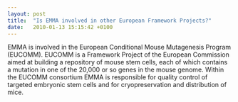 ```yaml
---
layout: post
title:  "Is EMMA involved in other European Framework Projects?"
date:   2010-01-13 15:15:42 +0100
---
```


EMMA is involved in the European Conditional Mouse Mutagenesis Program (EUCOMM). EUCOMM is a Framework Project of the European Commission aimed at building a repository of mouse stem cells, each of which contains a mutation in one of the 20,000 or so genes in the mouse genome. Within the EUCOMM consortium EMMA is responsible for quality control of targeted embryonic stem cells and for cryopreservation and distribution of mice.
